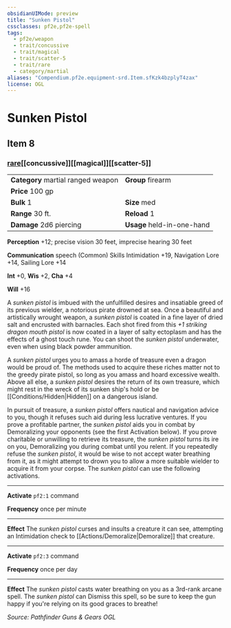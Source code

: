 ```yaml
---
obsidianUIMode: preview
title: "Sunken Pistol"
cssclasses: pf2e,pf2e-spell
tags:
  - pf2e/weapon
  - trait/concussive
  - trait/magical
  - trait/scatter-5
  - trait/rare
  - category/martial
aliases: "Compendium.pf2e.equipment-srd.Item.sfKzk4bzplyT4zax"
license: OGL
---
```

# Sunken Pistol
## Item 8
### [rare](rare "Rare Rarity Trait")[[concussive]][[magical]][[scatter-5]]

|  |  |
| -- | -- |
| **Category** martial ranged weapon | **Group** firearm |
| **Price** 100 gp |  |
| **Bulk** 1 | **Size** med |
|**Range** 30 ft.| **Reload** 1|
| **Damage** 2d6 piercing  | **Usage** held-in-one-hand |



**Perception** +12; precise vision 30 feet, imprecise hearing 30 feet

**Communication** speech (Common) Skills Intimidation +19, Navigation Lore +14, Sailing Lore +14

**Int** +0, **Wis** +2, **Cha** +4

**Will** +16

A _sunken pistol_ is imbued with the unfulfilled desires and insatiable greed of its previous wielder, a notorious pirate drowned at sea. Once a beautiful and artistically wrought weapon, a _sunken pistol_ is coated in a fine layer of dried salt and encrusted with barnacles. Each shot fired from this _+1 striking dragon mouth pistol_ is now coated in a layer of salty ectoplasm and has the effects of a ghost touch rune. You can shoot the _sunken pistol_ underwater, even when using black powder ammunition.

A _sunken pistol_ urges you to amass a horde of treasure even a dragon would be proud of. The methods used to acquire these riches matter not to the greedy pirate pistol, so long as you amass and hoard excessive wealth. Above all else, a _sunken pistol_ desires the return of its own treasure, which might rest in the wreck of its sunken ship's hold or be [[Conditions/Hidden|Hidden]] on a dangerous island.

In pursuit of treasure, a _sunken pistol_ offers nautical and navigation advice to you, though it refuses such aid during less lucrative ventures. If you prove a profitable partner, the _sunken pistol_ aids you in combat by Demoralizing your opponents (see the first Activation below). If you prove charitable or unwilling to retrieve its treasure, the _sunken pistol_ turns its ire on you, Demoralizing you during combat until you relent. If you repeatedly refuse the _sunken pistol_, it would be wise to not accept water breathing from it, as it might attempt to drown you to allow a more suitable wielder to acquire it from your corpse. The _sunken pistol_ can use the following activations.

* * *

**Activate** `pf2:1` command

**Frequency** once per minute

* * *

**Effect** The _sunken pistol_ curses and insults a creature it can see, attempting an Intimidation check to [[Actions/Demoralize|Demoralize]] that creature.

* * *

**Activate** `pf2:3` command

**Frequency** once per day

* * *

**Effect** The _sunken pistol_ casts water breathing on you as a 3rd-rank arcane spell. The _sunken pistol_ can Dismiss this spell, so be sure to keep the gun happy if you're relying on its good graces to breathe!

*Source: Pathfinder Guns & Gears*
*OGL*
